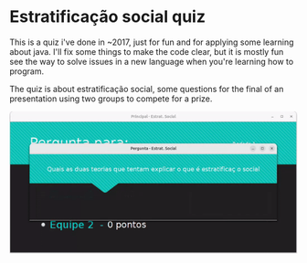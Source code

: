 # Estratificação social quiz
This is a quiz i've done in ~2017, just for fun and for applying some learning about java. I'll fix some things to make the code clear, but it is mostly fun see the way to solve issues in a new language when you're learning how to program.

The quiz is about estratificação social, some questions for the final of an presentation using two groups to compete for a prize.

<p align="center">
  <img src="https://github.com/rtalis/quiz/blob/main/src/Imagens/demo.gif" width="650" alt="animated" />
</p>
